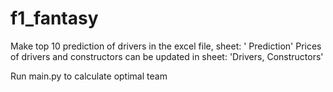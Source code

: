 # f1_fantasy
Make top 10 prediction of drivers in the excel file, sheet: ' Prediction' 
Prices of drivers and constructors can be updated in sheet: 'Drivers, Constructors' 

Run main.py to calculate optimal team

